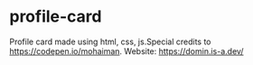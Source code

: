 # profile-card
Profile card made using html, css, js.Special credits to https://codepen.io/mohaiman. Website: https://domin.is-a.dev/
